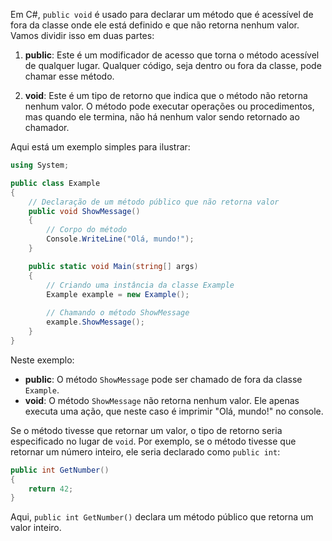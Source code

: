 Em C#, `public void` é usado para declarar um método que é acessível de fora da classe onde ele está definido e que não retorna nenhum valor. Vamos dividir isso em duas partes:

1. **public**: Este é um modificador de acesso que torna o método acessível de qualquer lugar. Qualquer código, seja dentro ou fora da classe, pode chamar esse método.

2. **void**: Este é um tipo de retorno que indica que o método não retorna nenhum valor. O método pode executar operações ou procedimentos, mas quando ele termina, não há nenhum valor sendo retornado ao chamador.

Aqui está um exemplo simples para ilustrar:

```csharp
using System;

public class Example
{
    // Declaração de um método público que não retorna valor
    public void ShowMessage()
    {
        // Corpo do método
        Console.WriteLine("Olá, mundo!");
    }

    public static void Main(string[] args)
    {
        // Criando uma instância da classe Example
        Example example = new Example();
        
        // Chamando o método ShowMessage
        example.ShowMessage();
    }
}
```

Neste exemplo:

- **public**: O método `ShowMessage` pode ser chamado de fora da classe `Example`.
- **void**: O método `ShowMessage` não retorna nenhum valor. Ele apenas executa uma ação, que neste caso é imprimir "Olá, mundo!" no console.

Se o método tivesse que retornar um valor, o tipo de retorno seria especificado no lugar de `void`. Por exemplo, se o método tivesse que retornar um número inteiro, ele seria declarado como `public int`:

```csharp
public int GetNumber()
{
    return 42;
}
```

Aqui, `public int GetNumber()` declara um método público que retorna um valor inteiro.